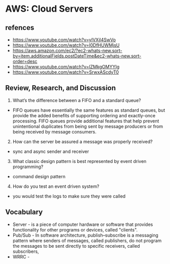 # AWS: Cloud Servers

## refences

- https://www.youtube.com/watch?v=yIVXjl4SwVo
- https://www.youtube.com/watch?v=l0DfHUWMjsU
- https://aws.amazon.com/ec2/?ec2-whats-new.sort-by=item.additionalFields.postDateTime&ec2-whats-new.sort-order=desc
- https://www.youtube.com/watch?v=lZMkgOMYYIg
- https://www.youtube.com/watch?v=SrwxAScdyT0

## Review, Research, and Discussion

1. What’s the difference between a FIFO and a standard queue?

- FIFO queues have essentially the same features as standard queues, but provide the added benefits of supporting ordering and exactly-once processing. FIFO queues provide additional features that help prevent unintentional duplicates from being sent by message producers or from being received by message consumers.

2. How can the server be assured a message was properly received?

- sync and async sender and receiver

3. What classic design pattern is best represented by event driven programming?

- command design pattern

4. How do you test an event driven system?

- you would test the logs to make sure they were called

## Vocabulary

- Server - is a piece of computer hardware or software that provides functionality for other programs or devices, called "clients".
- Pub/Sub - In software architecture, publish–subscribe is a messaging pattern where senders of messages, called publishers, do not program the messages to be sent directly to specific receivers, called subscribers,
- WRRC -
